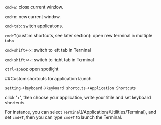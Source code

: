 `cmd+w`: close current window.

`cmd+n`: new current window.

`cmd+tab`: switch applications.

`cmd+T`(custom shortcuts, see later section): open new terminal in multiple tabs.
 
`cmd+shift+->`: switch to left tab in Terminal

`cmd+shift+<-`: switch to right tab in Terminal

`ctrl+space`: open spotlight


##Custom shortcuts for application launch

`setting`->`keyboard`->`keyboard shortcuts`->`Application Shortcuts`

click '+', then choose your application, write your titile and set keyboard shortcuts.

For instance, you can select `Terminal`(/Applications/Utilities/Terminal), and set `cmd+T`, then you can type `cmd+T` to launch the Terminal.

